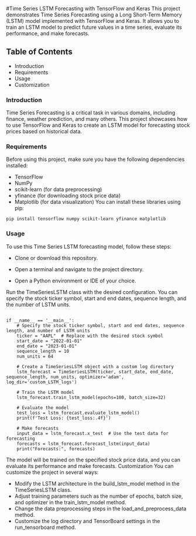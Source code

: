 #Time Series LSTM Forecasting with TensorFlow and Keras
This project demonstrates Time Series Forecasting using a Long Short-Term Memory (LSTM) model implemented with TensorFlow and Keras. It allows you to train an LSTM model to predict future values in a time series, evaluate its performance, and make forecasts.

## Table of Contents
* Introduction
* Requirements
* Usage
* Customization

### Introduction
Time Series Forecasting is a critical task in various domains, including finance, weather prediction, and many others. This project showcases how to use TensorFlow and Keras to create an LSTM model for forecasting stock prices based on historical data.

### Requirements
Before using this project, make sure you have the following dependencies installed:

* TensorFlow
* NumPy
* scikit-learn (for data preprocessing)
* yfinance (for downloading stock price data)
* Matplotlib (for data visualization)
You can install these libraries using pip:

```
pip install tensorflow numpy scikit-learn yfinance matplotlib
```

### Usage
To use this Time Series LSTM forecasting model, follow these steps:

* Clone or download this repository.

* Open a terminal and navigate to the project directory.

* Open a Python environment or IDE of your choice.

Run the TimeSeriesLSTM class with the desired configuration. You can specify the stock ticker symbol, start and end dates, sequence length, and the number of LSTM units.

```

if __name__ == '__main__':
    # Specify the stock ticker symbol, start and end dates, sequence length, and number of LSTM units
    ticker = "AAPL"  # Replace with the desired stock symbol
    start_date = "2022-01-01"
    end_date = "2023-01-01"
    sequence_length = 10
    num_units = 64

    # Create a TimeSeriesLSTM object with a custom log directory
    lstm_forecast = TimeSeriesLSTM(ticker, start_date, end_date, sequence_length, num_units, optimizer='adam', log_dir='custom_LSTM_logs')

    # Train the LSTM model
    lstm_forecast.train_lstm_model(epochs=100, batch_size=32)

    # Evaluate the model
    test_loss = lstm_forecast.evaluate_lstm_model()
    print(f'Test Loss: {test_loss:.4f}')

    # Make forecasts
    input_data = lstm_forecast.x_test  # Use the test data for forecasting
    forecasts = lstm_forecast.forecast_lstm(input_data)
    print("Forecasts:", forecasts)
```
The model will be trained on the specified stock price data, and you can evaluate its performance and make forecasts.
Customization
You can customize the project in several ways:

* Modify the LSTM architecture in the build_lstm_model method in the TimeSeriesLSTM class.
* Adjust training parameters such as the number of epochs, batch size, and optimizer in the train_lstm_model method.
* Change the data preprocessing steps in the load_and_preprocess_data method.
* Customize the log directory and TensorBoard settings in the run_tensorboard method.
